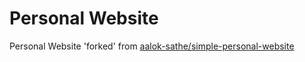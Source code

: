 # Personal Website #

Personal Website 'forked' from [aalok-sathe/simple-personal-website](http://gitlab.com/aalok-sathe/simple-personal-website)
